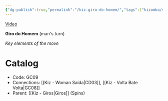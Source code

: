 ```yaml
---
{"dg-publish":true,"permalink":"/kiz-giro-do-homem/","tags":["kizomba/step"],"created":"2024-10-03T11:33:50.058-04:00","updated":"2025-01-28T12:17:45.846-05:00"}
---
```



[Video](https://youtu.be/cGFTiXH61F8)

**Giro do Homem** (man's turn)

*Key elements of the move*

# Catalog

- Code: GC09
- Connections: [[Kiz - Woman Saída\|CD03]], [[Kiz - Volta Bate Volta\|GC08]]
- Parent: [[Kiz - Giros\|Giros]] (Spins)
